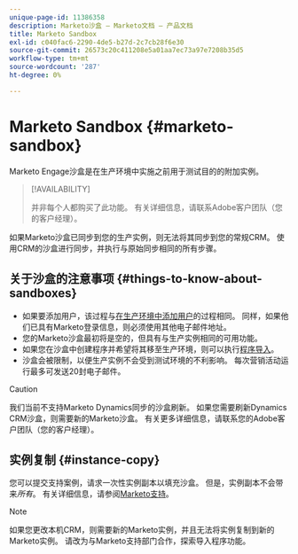 ```yaml
---
unique-page-id: 11386358
description: Marketo沙盒 — Marketo文档 — 产品文档
title: Marketo Sandbox
exl-id: c040fac6-2290-4de5-b27d-2c7cb28f6e30
source-git-commit: 26573c20c411208e5a01aa7ec73a97e7208b35d5
workflow-type: tm+mt
source-wordcount: '287'
ht-degree: 0%

---
```


# Marketo Sandbox {#marketo-sandbox}

Marketo Engage沙盒是在生产环境中实施之前用于测试目的的附加实例。

>[!AVAILABILITY]
>
>并非每个人都购买了此功能。 有关详细信息，请联系Adobe客户团队（您的客户经理）。

如果Marketo沙盒已同步到您的生产实例，则无法将其同步到您的常规CRM。 使用CRM的沙盒进行同步，并执行与原始同步相同的所有步骤。

## 关于沙盒的注意事项 {#things-to-know-about-sandboxes}

* 如果要添加用户，该过程与[在生产环境中添加用户](/help/marketo/product-docs/administration/users-and-roles/managing-marketo-users.md#create-users)的过程相同。 同样，如果他们已具有Marketo登录信息，则必须使用其他电子邮件地址。
* 您的Marketo沙盒最初将是空的，但具有与生产实例相同的可用功能。
* 如果您在沙盒中创建程序并希望将其移至生产环境，则可以执行[程序导入](/help/marketo/product-docs/core-marketo-concepts/programs/working-with-programs/import-a-program.md)。
* 沙盒会被限制，以便生产实例不会受到测试环境的不利影响。 每次营销活动运行最多可发送20封电子邮件。

>[!CAUTION]
>
>我们当前不支持Marketo Dynamics同步的沙盒刷新。 如果您需要刷新Dynamics CRM沙盒，则需要新的Marketo沙盒。 有关更多详细信息，请联系您的Adobe客户团队（您的客户经理）。

## 实例复制 {#instance-copy}

您可以提交支持案例，请求一次性实例副本以填充沙盒。 但是，实例副本不会带来&#x200B;_所有_。 有关详细信息，请参阅[Marketo支持](https://nation.marketo.com/t5/Support/ct-p/Support)。

>[!NOTE]
>
>如果您更改本机CRM，则需要新的Marketo实例，并且无法将实例复制到新的Marketo实例。 请改为与Marketo支持部门合作，探索导入程序功能。

